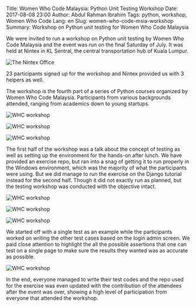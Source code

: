 Title: Women Who Code Malaysia: Python Unit Testing Workshop
Date: 2017-08-08 23:00
Author: Abdul Rahman Ibrahim
Tags: python, workshop, Women Who Code
Lang: en
Slug: women-who-code-msia-workshop
Summary: Workshop on Python unit testing for Women Who Code Malaysia

We were invited to run a workshop on Python unit testing by Women Who Code Malaysia
and the event was run on the final Saturday of July. It was held at Nintex in KL Sentral,
the central transportation hub of Kuala Lumpur.

![The Nintex Office]({filename}/images/wwc-2017/nintex.jpg)

23 participants signed up for the workshop and Nintex provided us with 3 helpers as well.

The workshop is the fourth part of a series of Python courses organized by Women Who Code Malaysia.
Participants from various backgrounds attended, ranging from academics down to young startups.

![WHC workshop]({filename}/images/wwc-2017/ws01.jpg)

![WHC workshop]({filename}/images/wwc-2017/ws02.jpg)

![WHC workshop]({filename}/images/wwc-2017/ws03.jpg)

The first half of the workshop was a talk about the concept of testing as well as setting
up the environment for the hands-on after lunch. We have provided an exercise repo, but ran
into a snag of getting it to run properly in the Windows environment, which was the majority of
what the participants were using. But we did manage to run the exercise on the Django tutorial
instead for the second half. Though it did not exactly run as planned, but the testing workshop
was conducted with the objective intact.

![WHC workshop]({filename}/images/wwc-2017/ws04.jpg)

![WHC workshop]({filename}/images/wwc-2017/ws05.jpg)

![WHC workshop]({filename}/images/wwc-2017/ws06.jpg)

We started off with a single test as an example while the participants worked on writing the other
test cases based on the login admin screen. We paid close attention to highlight the all the
possible assertions that one can test on a single page to make sure the results they wanted was
as accurate as possible.

![WHC workshop]({filename}/images/wwc-2017/organizers.jpg)

In the end, everyone managed to write their test codes and the repo used for the exercise was even
updated with the contribution of the attendees after the event was over, showing a high level of
participation from everyone that attended the workshop.
